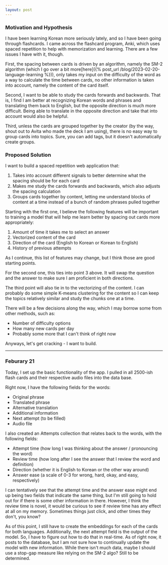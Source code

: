 ```yaml
---
layout: post
---
```


### Motivation and Hypothesis

I have been learning Korean more seriously lately, and so I have been going through flashcards. I came across the flashcard program, Anki, which uses spaced repetition to help with memorization and learning. There are a few issues I have with it, though. 

First, the spacing between cards is driven by an algorithm, namely the SM-2 algorithm (which I go over a bit more[here]({% post_url /blog/2023-02-20-language-learning %})), only takes my input on the difficulty of the word as a way to calculate the time between cards, no other information is taken into account, namely the content of the card itself. 

Second, I want to be able to study the cards forwards and backwards. That is, I find I am better at recognizing Korean words and phrases and translating them back to English, but the opposite direction is much more difficult. Being able to translate in the opposite direction and take that into account would also be helpful. 

Third, unless the cards are grouped together by the creator (by the way, shout out to Avita who made the deck I am using), there is no easy way to group cards into topics. Sure, you can add tags, but it doesn't automatically create groups.

### Proposed Solution

I want to build a spaced repetition web application that:
1. Takes into account different signals to better determine what the spacing should be for each card
2. Makes me study the cards forwards and backwards, which also adjusts the spacing calculation
3. Groups cards together by content, letting me understand blocks of content at a time instead of a bunch of random phrases pulled together

Starting with the first one, I believe the following features will be important to training a model that will help me learn better by spacing out cards more appropriately:
1. Amount of time it takes me to select an answer
2. Vectorized content of the card
3. Direction of the card (English to Korean or Korean to English)
4. History of previous attempts

As I continue, this list of features may change, but I think those are good starting points. 

For the second one, this ties into point 3 above. It will swap the question and the answer to make sure I am proficient in both directions. 

The third point will also tie in to the vectorizing of the content. I can probably do some simple K-means clustering for the content so I can keep the topics relatively similar and study the chunks one at a time. 

There will be a few decisions along the way, which I may borrow some from other methods, such as: 
* Number of difficulty options
* How many new cards per day
* Probably some more that I can't think of right now

Anyways, let's get cracking - I want to build. 

---

### Feburary 21

Today, I set up the basic functionality of the app. I pulled in all 2500-ish flash cards and their respective audio files into the data base. 

Right now, I have the following fields for the words:
* Original phrase
* Translated phrase
* Alternative translation
* Additional information
* Next attempt (to be filled)
* Audio file

I also created an Attempts collection that relates back to the words, with the following fields:
* Attempt time (how long I was thinking about the answer / pronouncing the word)
* Review time (how long after I see the answer that I review the word and definition)
* Direction (whether it is English to Korean or the other way around)
* Answer ease (a scale of 0-3 for wrong, hard, okay, and easy, respectively)

I can tentatively see that the attempt time and the answer ease might end up being two fields that indicate the same thing, but I'm still going to hold out for if there is some other information in there. However, I think the review time is novel, it would be curious to see if review time has any effect at all on my memory. Sometimes things just click, and other times they don't, you know?

As of this point, I still have to create the embeddings for each of the cards for both languages. Additionally, the next attempt field is the output of the model. So, I have to figure out how to do that in real-time. As of right now, it posts to the database, but I am not sure how to continually update the model with new information. While there isn't much data, maybe I should use a stop-gap measure like relying on the SM-2 algo? Still to be determined. 